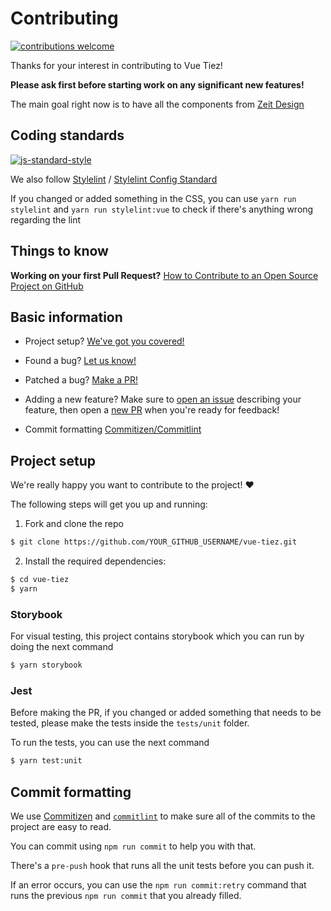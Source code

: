 # Contributing

[![contributions welcome](https://img.shields.io/badge/contributions-welcome-brightgreen.svg?style=flat)](https://github.com/guastallaigor/vue-tiez/issues)

Thanks for your interest in contributing to Vue Tiez!

**Please ask first before starting work on any significant new features!**

The main goal right now is to have all the components from [Zeit Design][zeit-design]

## Coding standards

[![js-standard-style](https://cdn.rawgit.com/feross/standard/master/badge.svg)](https://github.com/standard/standard)

We also follow [Stylelint][stylelint] / [Stylelint Config Standard][stylelint-config-standard]

If you changed or added something in the CSS, you can use `yarn run stylelint` and `yarn run stylelint:vue` to check if there's anything wrong regarding the lint

## Things to know

**Working on your first Pull Request?**
[How to Contribute to an Open Source Project on GitHub][egghead]

## Basic information

* Project setup?
  [We've got you covered!](#project-setup)
  
* Found a bug?
  [Let us know!][new-issue]

* Patched a bug?
  [Make a PR!][new-pr]

* Adding a new feature?
  Make sure to [open an issue][new-issue] describing your feature, then open a [new PR][new-pr] when you're ready for feedback!

* Commit formatting
  [Commitizen/Commitlint](#commit-formatting)

## Project setup

We're really happy you want to contribute to the project! ❤️ 

The following steps will get you up and running:

1. Fork and clone the repo
```sh
$ git clone https://github.com/YOUR_GITHUB_USERNAME/vue-tiez.git
```
2. Install the required dependencies:
```sh
$ cd vue-tiez
$ yarn
```

### Storybook
For visual testing, this project contains storybook which you can run by doing the next command
```sh
$ yarn storybook
```

### Jest
Before making the PR, if you changed or added something that needs to be tested, please make the tests inside the `tests/unit` folder.

To run the tests, you can use the next command

```sh
$ yarn test:unit
```

## Commit formatting

We use [Commitizen][commitizen] and [`commitlint`][commitlint] to make sure all of the commits to the project are easy to read.

You can commit using `npm run commit` to help you with that.

There's a `pre-push` hook that runs all the unit tests before you can push it.

If an error occurs, you can use the `npm run commit:retry` command that runs the previous `npm run commit` that you already filled.




[commitizen]: https://github.com/commitizen/cz-cli
[commitlint]: [https://github.com/conventional-changelog/commitlint]
[egghead]: https://egghead.io/series/how-to-contribute-to-an-open-source-project-on-github
[new-issue]: https://github.com/guastallaigor/vue-tiez/issues/new/choose
[new-pr]: https://github.com/guastallaigor/vue-tiez/compare/master...master
[zeit-design]: https://zeit.co/design
[stylelint]: https://github.com/stylelint/stylelint
[stylelint-config-standard]: https://github.com/stylelint/stylelint-config-standard
